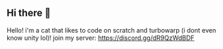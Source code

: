 ## Hi there 👋
Hello! i'm a cat that likes to code on scratch and turbowarp (i dont even know unity lol)! join my server: https://discord.gg/dR9QzWdBDF
<!--
**oatmeal3ds/oatmeal3ds** is a ✨ _special_ ✨ repository because its `README.md` (this file) appears on your GitHub profile.

Here are some ideas to get you started:

- 🔭 I’m currently working on ...
- 🌱 I’m currently learning ...
- 👯 I’m looking to collaborate on ...
- 🤔 I’m looking for help with ...
- 💬 Ask me about ...
- 📫 How to reach me: ...
- 😄 Pronouns: ...
- ⚡ Fun fact: ...
-->

